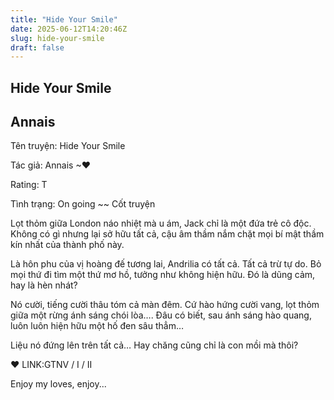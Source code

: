 ```yaml
---
title: "Hide Your Smile"
date: 2025-06-12T14:20:46Z
slug: hide-your-smile
draft: false
---
```


## Hide Your Smile

## Annais

Tên truyện: Hide Your Smile
 
Tác giả: Annais ~♥
 
Rating: T
 
Tình trạng: On going ~~
 ​Cốt truyện
 
Lọt thỏm giữa London náo nhiệt mà u ám, Jack chỉ là một đứa trẻ cô độc. Không có gì nhưng lại sở hữu tất cả, cậu âm thầm nắm chặt mọi bí mật thầm kín nhất của thành phố này.
 
Là hôn phu của vị hoàng đế tương lai, Andrilia có tất cả. Tất cả trừ tự do. Bỏ mọi thứ đi tìm một thứ mơ hồ, tưởng như không hiện hữu. Đó là dũng cảm, hay là hèn nhát?
 
Nó cười, tiếng cười thâu tóm cả màn đêm. Cứ hào hứng cười vang, lọt thỏm giữa một rừng ánh sáng chói lòa…. Đâu có biết, sau ánh sáng hào quang, luôn luôn hiện hữu một hố đen sâu thẳm…
 
Liệu nó đứng lên trên tất cả… Hay chăng cũng chỉ là con mồi mà thôi?
 
♥ LINK:GTNV / I / II 
 
Enjoy my loves, enjoy...
​ ​